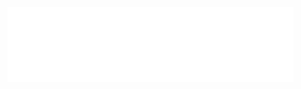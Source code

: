 ![readmebox](https://raw.githubusercontent.com/AndreTriRamadana/AndreTriRamadana/f34aa1002290092a515c0488ac5da250b7ae2e4d/readmebox%5Ba%5D.svg)
